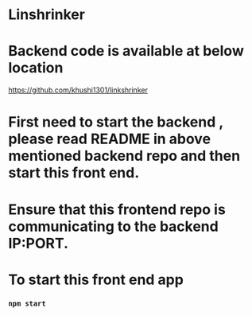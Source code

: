 
# Linshrinker 

# Backend code is available at below location 
https://github.com/khushi1301/linkshrinker 

#  First need to start the backend , please read README in above mentioned backend repo and then start this front end.

#  Ensure that this frontend repo is communicating to the backend IP:PORT.

# To start this front end app 

### `npm start`

